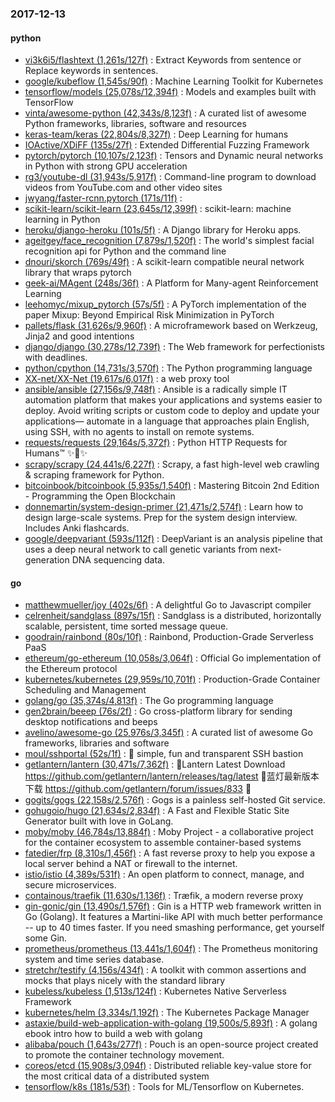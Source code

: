### 2017-12-13

#### python
* [vi3k6i5/flashtext (1,261s/127f)](https://github.com/vi3k6i5/flashtext) : Extract Keywords from sentence or Replace keywords in sentences.
* [google/kubeflow (1,545s/90f)](https://github.com/google/kubeflow) : Machine Learning Toolkit for Kubernetes
* [tensorflow/models (25,078s/12,394f)](https://github.com/tensorflow/models) : Models and examples built with TensorFlow
* [vinta/awesome-python (42,343s/8,123f)](https://github.com/vinta/awesome-python) : A curated list of awesome Python frameworks, libraries, software and resources
* [keras-team/keras (22,804s/8,327f)](https://github.com/keras-team/keras) : Deep Learning for humans
* [IOActive/XDiFF (135s/27f)](https://github.com/IOActive/XDiFF) : Extended Differential Fuzzing Framework
* [pytorch/pytorch (10,107s/2,123f)](https://github.com/pytorch/pytorch) : Tensors and Dynamic neural networks in Python with strong GPU acceleration
* [rg3/youtube-dl (31,943s/5,917f)](https://github.com/rg3/youtube-dl) : Command-line program to download videos from YouTube.com and other video sites
* [jwyang/faster-rcnn.pytorch (171s/11f)](https://github.com/jwyang/faster-rcnn.pytorch) : 
* [scikit-learn/scikit-learn (23,645s/12,399f)](https://github.com/scikit-learn/scikit-learn) : scikit-learn: machine learning in Python
* [heroku/django-heroku (101s/5f)](https://github.com/heroku/django-heroku) : A Django library for Heroku apps.
* [ageitgey/face_recognition (7,879s/1,520f)](https://github.com/ageitgey/face_recognition) : The world's simplest facial recognition api for Python and the command line
* [dnouri/skorch (769s/49f)](https://github.com/dnouri/skorch) : A scikit-learn compatible neural network library that wraps pytorch
* [geek-ai/MAgent (248s/36f)](https://github.com/geek-ai/MAgent) : A Platform for Many-agent Reinforcement Learning
* [leehomyc/mixup_pytorch (57s/5f)](https://github.com/leehomyc/mixup_pytorch) : A PyTorch implementation of the paper Mixup: Beyond Empirical Risk Minimization in PyTorch
* [pallets/flask (31,626s/9,960f)](https://github.com/pallets/flask) : A microframework based on Werkzeug, Jinja2 and good intentions
* [django/django (30,278s/12,739f)](https://github.com/django/django) : The Web framework for perfectionists with deadlines.
* [python/cpython (14,731s/3,570f)](https://github.com/python/cpython) : The Python programming language
* [XX-net/XX-Net (19,617s/6,017f)](https://github.com/XX-net/XX-Net) : a web proxy tool
* [ansible/ansible (27,156s/9,748f)](https://github.com/ansible/ansible) : Ansible is a radically simple IT automation platform that makes your applications and systems easier to deploy. Avoid writing scripts or custom code to deploy and update your applications— automate in a language that approaches plain English, using SSH, with no agents to install on remote systems.
* [requests/requests (29,164s/5,372f)](https://github.com/requests/requests) : Python HTTP Requests for Humans™ ✨🍰✨
* [scrapy/scrapy (24,441s/6,227f)](https://github.com/scrapy/scrapy) : Scrapy, a fast high-level web crawling & scraping framework for Python.
* [bitcoinbook/bitcoinbook (5,935s/1,540f)](https://github.com/bitcoinbook/bitcoinbook) : Mastering Bitcoin 2nd Edition - Programming the Open Blockchain
* [donnemartin/system-design-primer (21,471s/2,574f)](https://github.com/donnemartin/system-design-primer) : Learn how to design large-scale systems. Prep for the system design interview. Includes Anki flashcards.
* [google/deepvariant (593s/112f)](https://github.com/google/deepvariant) : DeepVariant is an analysis pipeline that uses a deep neural network to call genetic variants from next-generation DNA sequencing data.

#### go
* [matthewmueller/joy (402s/6f)](https://github.com/matthewmueller/joy) : A delightful Go to Javascript compiler
* [celrenheit/sandglass (897s/15f)](https://github.com/celrenheit/sandglass) : Sandglass is a distributed, horizontally scalable, persistent, time sorted message queue.
* [goodrain/rainbond (80s/10f)](https://github.com/goodrain/rainbond) : Rainbond, Production-Grade Serverless PaaS
* [ethereum/go-ethereum (10,058s/3,064f)](https://github.com/ethereum/go-ethereum) : Official Go implementation of the Ethereum protocol
* [kubernetes/kubernetes (29,959s/10,701f)](https://github.com/kubernetes/kubernetes) : Production-Grade Container Scheduling and Management
* [golang/go (35,374s/4,813f)](https://github.com/golang/go) : The Go programming language
* [gen2brain/beeep (76s/2f)](https://github.com/gen2brain/beeep) : Go cross-platform library for sending desktop notifications and beeps
* [avelino/awesome-go (25,976s/3,345f)](https://github.com/avelino/awesome-go) : A curated list of awesome Go frameworks, libraries and software
* [moul/sshportal (52s/1f)](https://github.com/moul/sshportal) : 🎩 simple, fun and transparent SSH bastion
* [getlantern/lantern (30,471s/7,362f)](https://github.com/getlantern/lantern) : 🔴Lantern Latest Download https://github.com/getlantern/lantern/releases/tag/latest 🔴蓝灯最新版本下载 https://github.com/getlantern/forum/issues/833 🔴
* [gogits/gogs (22,158s/2,576f)](https://github.com/gogits/gogs) : Gogs is a painless self-hosted Git service.
* [gohugoio/hugo (21,634s/2,834f)](https://github.com/gohugoio/hugo) : A Fast and Flexible Static Site Generator built with love in GoLang.
* [moby/moby (46,784s/13,884f)](https://github.com/moby/moby) : Moby Project - a collaborative project for the container ecosystem to assemble container-based systems
* [fatedier/frp (8,310s/1,456f)](https://github.com/fatedier/frp) : A fast reverse proxy to help you expose a local server behind a NAT or firewall to the internet.
* [istio/istio (4,389s/531f)](https://github.com/istio/istio) : An open platform to connect, manage, and secure microservices.
* [containous/traefik (11,630s/1,136f)](https://github.com/containous/traefik) : Træfik, a modern reverse proxy
* [gin-gonic/gin (13,490s/1,576f)](https://github.com/gin-gonic/gin) : Gin is a HTTP web framework written in Go (Golang). It features a Martini-like API with much better performance -- up to 40 times faster. If you need smashing performance, get yourself some Gin.
* [prometheus/prometheus (13,441s/1,604f)](https://github.com/prometheus/prometheus) : The Prometheus monitoring system and time series database.
* [stretchr/testify (4,156s/434f)](https://github.com/stretchr/testify) : A toolkit with common assertions and mocks that plays nicely with the standard library
* [kubeless/kubeless (1,513s/124f)](https://github.com/kubeless/kubeless) : Kubernetes Native Serverless Framework
* [kubernetes/helm (3,334s/1,192f)](https://github.com/kubernetes/helm) : The Kubernetes Package Manager
* [astaxie/build-web-application-with-golang (19,500s/5,893f)](https://github.com/astaxie/build-web-application-with-golang) : A golang ebook intro how to build a web with golang
* [alibaba/pouch (1,643s/277f)](https://github.com/alibaba/pouch) : Pouch is an open-source project created to promote the container technology movement.
* [coreos/etcd (15,908s/3,094f)](https://github.com/coreos/etcd) : Distributed reliable key-value store for the most critical data of a distributed system
* [tensorflow/k8s (181s/53f)](https://github.com/tensorflow/k8s) : Tools for ML/Tensorflow on Kubernetes.
